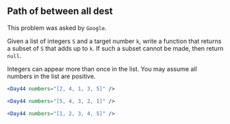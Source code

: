 ## Path of between all dest

This problem was asked by `Google`.

Given a list of integers `S` and a target number `k`, write a function that returns a subset of `S` that adds up to `k`. If such a subset cannot be made, then return `null`.

Integers can appear more than once in the list. You may assume all numbers in the list are positive.

```jsx
<Day44 numbers="[2, 4, 1, 3, 5]" />
```

```jsx
<Day44 numbers="[5, 4, 3, 2, 1]" />
```

```jsx
<Day44 numbers="[1, 2, 3, 4, 5]" />
```
